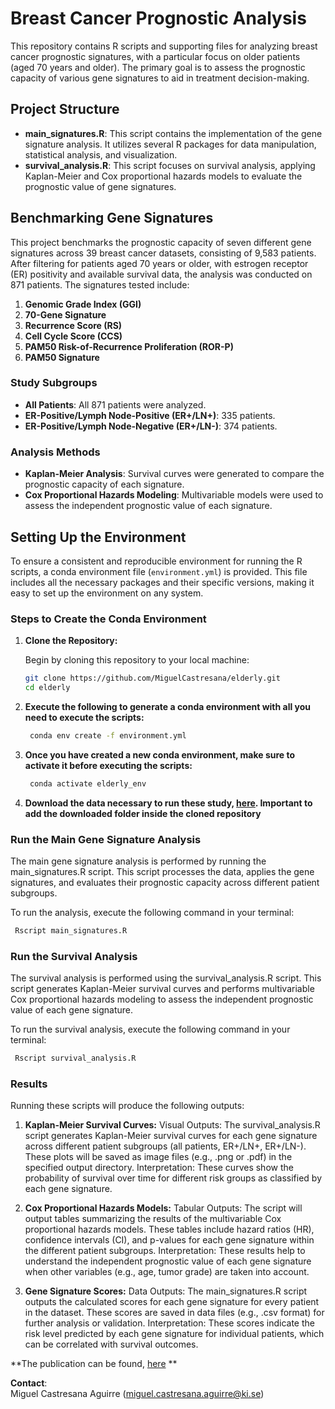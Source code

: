 # Breast Cancer Prognostic Analysis

This repository contains R scripts and supporting files for analyzing breast cancer prognostic signatures, with a particular focus on older patients (aged 70 years and older). The primary goal is to assess the prognostic capacity of various gene signatures to aid in treatment decision-making.

## Project Structure

- **main_signatures.R**: This script contains the implementation of the gene signature analysis. It utilizes several R packages for data manipulation, statistical analysis, and visualization.
- **survival_analysis.R**: This script focuses on survival analysis, applying Kaplan-Meier and Cox proportional hazards models to evaluate the prognostic value of gene signatures.

## Benchmarking Gene Signatures

This project benchmarks the prognostic capacity of seven different gene signatures across 39 breast cancer datasets, consisting of 9,583 patients. After filtering for patients aged 70 years or older, with estrogen receptor (ER) positivity and available survival data, the analysis was conducted on 871 patients. The signatures tested include:

1. **Genomic Grade Index (GGI)**
2. **70-Gene Signature**
3. **Recurrence Score (RS)**
4. **Cell Cycle Score (CCS)**
5. **PAM50 Risk-of-Recurrence Proliferation (ROR-P)**
6. **PAM50 Signature**

### Study Subgroups
- **All Patients**: All 871 patients were analyzed.
- **ER-Positive/Lymph Node-Positive (ER+/LN+)**: 335 patients.
- **ER-Positive/Lymph Node-Negative (ER+/LN-)**: 374 patients.

### Analysis Methods
- **Kaplan-Meier Analysis**: Survival curves were generated to compare the prognostic capacity of each signature.
- **Cox Proportional Hazards Modeling**: Multivariable models were used to assess the independent prognostic value of each signature.


## Setting Up the Environment

To ensure a consistent and reproducible environment for running the R scripts, a conda environment file (`environment.yml`) is provided. This file includes all the necessary packages and their specific versions, making it easy to set up the environment on any system.

### Steps to Create the Conda Environment

1. **Clone the Repository:**

   Begin by cloning this repository to your local machine:

   ```bash
   git clone https://github.com/MiguelCastresana/elderly.git
   cd elderly
    ```
2. **Execute the following to generate a conda environment with all you need to execute the scripts:**
   ```bash
    conda env create -f environment.yml
    ```
3. **Once you have created a new conda environment, make sure to activate it before executing the scripts:**
   ```bash
    conda activate elderly_env
    ```
4. **Download the data necessary to run these study, [here](https://drive.google.com/drive/folders/1KkRhLCEQdkR4TjqPWwB2A9-akbrVgyrF?usp=sharing). Important to add the downloaded folder inside the cloned repository**

### Run the Main Gene Signature Analysis

The main gene signature analysis is performed by running the main_signatures.R script. This script processes the data, applies the gene signatures, and evaluates their prognostic capacity across different patient subgroups.

To run the analysis, execute the following command in your terminal:
   ```bash
    Rscript main_signatures.R
   ```
### Run the Survival Analysis

The survival analysis is performed using the survival_analysis.R script. This script generates Kaplan-Meier survival curves and performs multivariable Cox proportional hazards modeling to assess the independent prognostic value of each gene signature.

To run the survival analysis, execute the following command in your terminal:

   ```bash
    Rscript survival_analysis.R
   ```

### Results

Running these scripts will produce the following outputs:

1. **Kaplan-Meier Survival Curves:**
Visual Outputs: The survival_analysis.R script generates Kaplan-Meier survival curves for each gene signature across different patient subgroups (all patients, ER+/LN+, ER+/LN-). These plots will be saved as image files (e.g., .png or .pdf) in the specified output directory.
Interpretation: These curves show the probability of survival over time for different risk groups as classified by each gene signature.

2. **Cox Proportional Hazards Models:**
Tabular Outputs: The script will output tables summarizing the results of the multivariable Cox proportional hazards models. These tables include hazard ratios (HR), confidence intervals (CI), and p-values for each gene signature within the different patient subgroups.
Interpretation: These results help to understand the independent prognostic value of each gene signature when other variables (e.g., age, tumor grade) are taken into account.

3. **Gene Signature Scores:**
Data Outputs: The main_signatures.R script outputs the calculated scores for each gene signature for every patient in the dataset. These scores are saved in data files (e.g., .csv format) for further analysis or validation.
Interpretation: These scores indicate the risk level predicted by each gene signature for individual patients, which can be correlated with survival outcomes.


**The publication can be found, [here](https://breast-cancer-research.biomedcentral.com/articles/10.1186/s13058-024-01797-7) **


**Contact**:  
Miguel Castresana Aguirre ([miguel.castresana.aguirre@ki.se](mailto:miguel.castresana.aguirre@ki.se))
